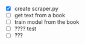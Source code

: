 - [x] create scraper.py
- [ ] get text from a book
- [ ] train model from the book
- [ ] ???? test
- [ ] ???
